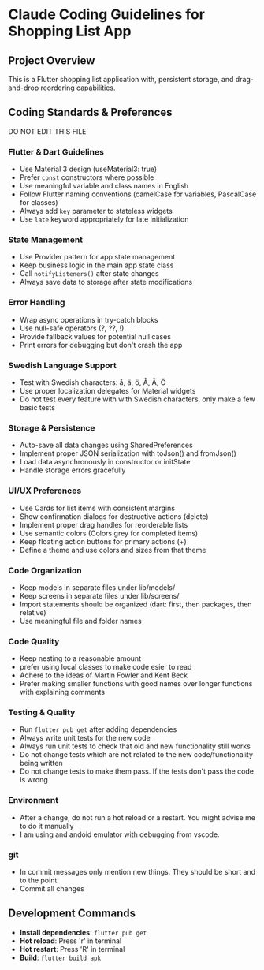 # Claude Coding Guidelines for Shopping List App

## Project Overview
This is a Flutter shopping list application with, persistent storage, and drag-and-drop reordering capabilities.

## Coding Standards & Preferences

DO NOT EDIT THIS FILE

### Flutter & Dart Guidelines
- Use Material 3 design (useMaterial3: true)
- Prefer `const` constructors where possible
- Use meaningful variable and class names in English
- Follow Flutter naming conventions (camelCase for variables, PascalCase for classes)
- Always add `key` parameter to stateless widgets
- Use `late` keyword appropriately for late initialization

### State Management
- Use Provider pattern for app state management
- Keep business logic in the main app state class
- Call `notifyListeners()` after state changes
- Always save data to storage after state modifications

### Error Handling
- Wrap async operations in try-catch blocks
- Use null-safe operators (?, ??, !)
- Provide fallback values for potential null cases
- Print errors for debugging but don't crash the app

### Swedish Language Support
- Test with Swedish characters: å, ä, ö, Å, Ä, Ö
- Use proper localization delegates for Material widgets
- Do not test every feature with with Swedish characters, only make a few basic tests

### Storage & Persistence
- Auto-save all data changes using SharedPreferences
- Implement proper JSON serialization with toJson() and fromJson()
- Load data asynchronously in constructor or initState
- Handle storage errors gracefully

### UI/UX Preferences
- Use Cards for list items with consistent margins
- Show confirmation dialogs for destructive actions (delete)
- Implement proper drag handles for reorderable lists
- Use semantic colors (Colors.grey for completed items)
- Keep floating action buttons for primary actions (+)
- Define a theme and use colors and sizes from that theme

### Code Organization
- Keep models in separate files under lib/models/
- Keep screens in separate files under lib/screens/
- Import statements should be organized (dart: first, then packages, then relative)
- Use meaningful file and folder names

### Code Quality
- Keep nesting to a reasonable amount
- prefer using local classes to make code esier to read
- Adhere to the ideas of Martin Fowler and Kent Beck
- Prefer making smaller functions with good names over longer functions with explaining comments

### Testing & Quality
- Run `flutter pub get` after adding dependencies
- Always write unit tests for the new code
- Always run unit tests to check that old and new functionality still works
- Do not change tests which are not related to the new code/functionality being written
- Do not change tests to make them pass. If the tests don't pass the code is wrong

### Environment
- After a change, do not run a hot reload or a restart. You might advise me to do it manually
- I am using and andoid emulator with debugging from vscode.

### git
- In commit messages only mention new things. They should be short and to the point.
- Commit all changes

## Development Commands
- **Install dependencies**: `flutter pub get`
- **Hot reload**: Press 'r' in terminal
- **Hot restart**: Press 'R' in terminal
- **Build**: `flutter build apk`
